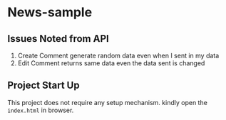 # News-sample

## Issues Noted from API

1. Create Comment generate random data even when I sent in my data
2. Edit Comment returns same data even the data sent is changed


## Project Start Up

This project does not require any setup mechanism. kindly open the `index.html` in browser.